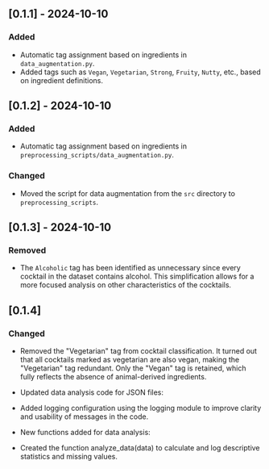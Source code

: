 ## [0.1.1] - 2024-10-10
### Added
- Automatic tag assignment based on ingredients in `data_augmentation.py`.
- Added tags such as `Vegan`, `Vegetarian`, `Strong`, `Fruity`, `Nutty`, etc., based on ingredient definitions.

## [0.1.2] - 2024-10-10

### Added
- Automatic tag assignment based on ingredients in `preprocessing_scripts/data_augmentation.py`.

### Changed
- Moved the script for data augmentation from the `src` directory to `preprocessing_scripts`.

## [0.1.3] - 2024-10-10

### Removed
- The `Alcoholic` tag has been identified as unnecessary since every cocktail in the dataset contains alcohol. This simplification allows for a more focused analysis on other characteristics of the cocktails.

## [0.1.4]

### Changed
- Removed the "Vegetarian" tag from cocktail classification. It turned out that all cocktails marked as vegetarian are also vegan, making the "Vegetarian" tag redundant. Only the "Vegan" tag is retained, which fully reflects the absence of animal-derived ingredients.

- Updated data analysis code for JSON files:
- Added logging configuration using the logging module to improve clarity and usability of messages in the code.

- New functions added for data analysis:
- Created the function analyze_data(data) to calculate and log descriptive statistics and missing values.

